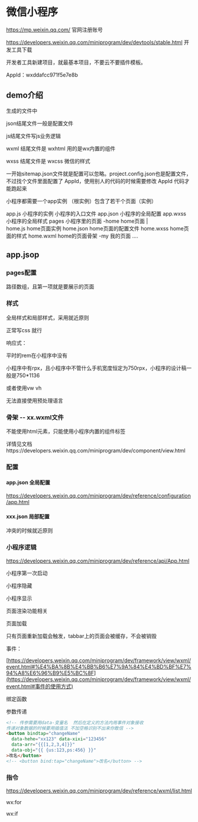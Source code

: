 # 微信小程序

https://mp.weixin.qq.com/  官网注册账号

https://developers.weixin.qq.com/miniprogram/dev/devtools/stable.html  开发工具下载



开发者工具新建项目，就最基本项目，不要云不要插件模板。

AppId：wxddafcc971f5e7e8b

## demo介绍

生成的文件中

json结尾文件一般是配置文件

js结尾文件写js业务逻辑

wxml 结尾文件是 wxhtml 用的是wx内置的组件 

wxss 结尾文件是 wxcss 微信的样式

一开始sitemap.json文件就是配置可以忽略。project.config.json也是配置文件，不过找个文件里面配置了 AppId，使用别人的代码的时候需要修改 AppId 代码才能跑起来

小程序都需要一个app实例 （根实例）包含了若干个页面（实例）

app.js  小程序的实例 小程序的入口文件
app.json 小程序的全局配置
app.wxss  小程序的全局样式
pages  小程序里的页面
-home   home页面
  |   
  home.js home页面实例
  home.json  home页面的配置文件
  home.wxss  home页面的样式
  home.wxml  home的页面骨架
-my     我的页面
 ....



## app.jsop

### pages配置

路径数组，且第一项就是要展示的页面

### 样式

全局样式和局部样式，采用就近原则

正常写css  就行

响应式：

平时的rem在小程序中没有

小程序中有rpx，且小程序中不管什么手机宽度恒定为750rpx，小程序的设计稿一般是750*1136

或者使用vw   vh

无法直接使用预处理语言

### 骨架 -- xx.wxml文件

不能使用html元素，只能使用小程序内置的组件标签

详情见文档https://developers.weixin.qq.com/miniprogram/dev/component/view.html

### 配置

#### app.json 全局配置

https://developers.weixin.qq.com/miniprogram/dev/reference/configuration/app.html

#### xxx.json 局部配置

冲突的时候就近原则

### 小程序逻辑

https://developers.weixin.qq.com/miniprogram/dev/reference/api/App.html

小程序第一次启动

小程序隐藏

小程序显示



页面渲染功能相关

页面加载

只有页面重新加载会触发，tabbar上的页面会被缓存，不会被销毁



事件：

[https://developers.weixin.qq.com/miniprogram/dev/framework/view/wxml/event.html#%E4%BA%8B%E4%BB%B6%E7%9A%84%E4%BD%BF%E7%94%A8%E6%96%B9%E5%BC%8F](https://developers.weixin.qq.com/miniprogram/dev/framework/view/wxml/event.html#事件的使用方式)

绑定函数

参数传递

```html
<!-- 传参需要用data-变量名  然后在定义的方法内用事件对象接收
传递对象数据的时候要用插值法 不加空格识别不出来你敢信 -->
<button bindtap="changeName"
  data-hehe="xx123" data-xixi="123456"
  data-arr="{{[1,2,3,4]}}"
  data-obj="{{ {us:123,ps:456} }}"
>改名</button>
<!-- <button bind:tap="changeName">改名</button> -->
```

### 指令

https://developers.weixin.qq.com/miniprogram/dev/reference/wxml/list.html

wx:for

wx:if

